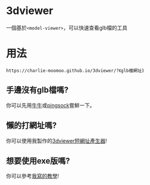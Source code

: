 # 3dviewer
一個基於`<model-viewer>`，可以快速查看glb檔的工具
# 用法
`https://charlie-moomoo.github.io/3dviewer/?《glb檔網址》`
## 手邊沒有glb檔嗎?
你可以先用[牛牛](http://3dv.c-moo.cf//milkgreen-3d/牛牛%20全身.glb)或[pingsock](http://3dv.c-moo.cf/pingsock.glb)嘗鮮一下。
## 懶的打網址嗎?
你可以使用我製作的[3dviewer短網址產生器](http://3dv.c-moo.cf/)!
## 想要使用exe版嗎?
你可以參考[我寫的教學](https://github.com/charlie-moomoo/3dviewer-exe/blob/main/README.md)!
